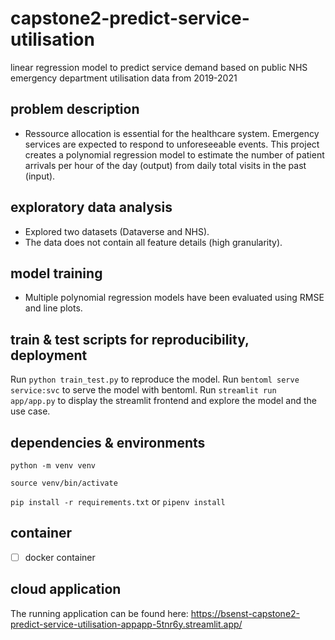 # capstone2-predict-service-utilisation
linear regression model to predict service demand based on public NHS emergency department utilisation data from 2019-2021

## problem description
* Ressource allocation is essential for the healthcare system. Emergency services are expected to respond to unforeseeable events. This project creates a polynomial regression model to estimate the number of patient arrivals per hour of the day (output) from daily total visits in the past (input).

## exploratory data analysis
* Explored two datasets (Dataverse and NHS).
* The data does not contain all feature details (high granularity).

## model training
* Multiple polynomial regression models have been evaluated using RMSE and line plots.

## train & test scripts for reproducibility, deployment
Run `python train_test.py` to reproduce the model.
Run `bentoml serve service:svc` to serve the model with bentoml.
Run `streamlit run app/app.py` to display the streamlit frontend and explore the model and the use case.

## dependencies & environments

`python -m venv venv`

`source venv/bin/activate`

`pip install -r requirements.txt` or `pipenv install`

## container
- [ ] docker container

## cloud application
The running application can be found here: https://bsenst-capstone2-predict-service-utilisation-appapp-5tnr6y.streamlit.app/
